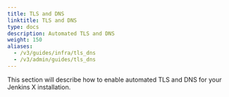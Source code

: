 ```yaml
---
title: TLS and DNS
linktitle: TLS and DNS
type: docs
description: Automated TLS and DNS
weight: 150
aliases:
  - /v3/guides/infra/tls_dns
  - /v3/admin/guides/tls_dns
---
```


This section will describe how to enable automated TLS and DNS for your Jenkins X installation.
